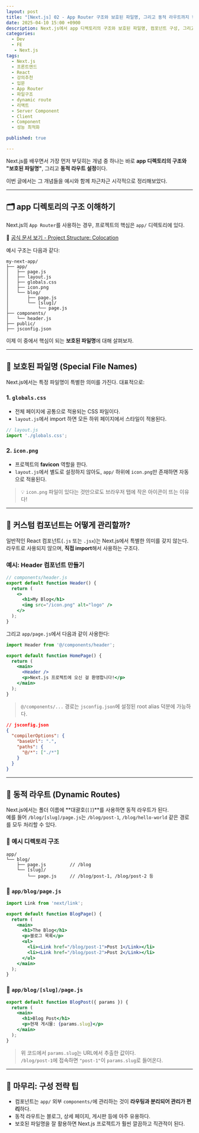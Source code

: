 ```yaml
---
layout: post
title: "[Next.js] 02 - App Router 구조와 보호된 파일명, 그리고 동적 라우트까지 한 번에 정리!"
date: 2025-04-10 15:00 +0900
description: Next.js에서 app 디렉토리의 구조와 보호된 파일명, 컴포넌트 구성, 그리고 dynamic route까지 한 번에 정리해보았다. 공식문서와 강의를 기반으로 시각적으로 이해하기 쉽게 설명!
categories: 
  - Dev
  - FE
   - Next.js
tags:
  - Next.js
  - 프론트엔드
  - React
  - 강의추천
  - 입문
  - App Router
  - 파일구조
  - dynamic route
  - 리액트
  - Server Component
  - Client
  - Component
  - 성능 최적화

published: true

---
```


Next.js를 배우면서 가장 먼저 부딪히는 개념 중 하나는 바로 **app 디렉토리의 구조와 "보호된 파일명"**, 그리고 **동적 라우트 설정**이다.

이번 글에서는 그 개념들을 예시와 함께 차근차근 시각적으로 정리해보았다.

---

## 🗂️ app 디렉토리의 구조 이해하기

Next.js의 `App Router`를 사용하는 경우, 프로젝트의 핵심은 `app/` 디렉토리에 있다.

📄 [공식 문서 보기 - Project Structure: Colocation](https://nextjs.org/docs/app/getting-started/project-structure#colocation)

예시 구조는 다음과 같다:
```
my-next-app/
├── app/
│   ├── page.js
│   ├── layout.js
│   ├── globals.css
│   ├── icon.png
│   └── blog/
│       ├── page.js
│       └── [slug]/
│           └── page.js
├── components/
│   └── header.js
├── public/
├── jsconfig.json
```

이제 이 중에서 핵심이 되는 **보호된 파일명**에 대해 살펴보자.

---

## 🔐 보호된 파일명 (Special File Names)

Next.js에서는 특정 파일명이 특별한 의미를 가진다. 대표적으로:

### 1. `globals.css`

- 전체 페이지에 공통으로 적용되는 CSS 파일이다.
- `layout.js`에서 import 하면 모든 하위 페이지에서 스타일이 적용된다.

```js
// layout.js
import './globals.css';
```

### 2. `icon.png`

- 프로젝트의 **favicon** 역할을 한다.
- `layout.js`에서 별도로 설정하지 않아도, `app/` 하위에 `icon.png`만 존재하면 자동으로 적용된다.

> 💡 `icon.png` 파일이 있다는 것만으로도 브라우저 탭에 작은 아이콘이 뜨는 이유다!

---

## 🧱 커스텀 컴포넌트는 어떻게 관리할까?

일반적인 React 컴포넌트(`.js` 또는 `.jsx`)는 Next.js에서 특별한 의미를 갖지 않는다.  
라우트로 사용되지 않으며, **직접 import**해서 사용하는 구조다.

### 예시: Header 컴포넌트 만들기

```jsx
// components/header.js
export default function Header() {
  return (
    <>
      <h1>My Blog</h1>
      <img src="/icon.png" alt="logo" />
    </>
  );
}
```

그리고 `app/page.js`에서 다음과 같이 사용한다:

```jsx
import Header from '@/components/header';

export default function HomePage() {
  return (
    <main>
      <Header />
      <p>Next.js 프로젝트에 오신 걸 환영합니다!</p>
    </main>
  );
}
```

> `@/components/...` 경로는 `jsconfig.json`에 설정된 root alias 덕분에 가능하다.

```json
// jsconfig.json
{
  "compilerOptions": {
    "baseUrl": ".",
    "paths": {
      "@/*": ["./*"]
    }
  }
}
```

---

## 🧭 동적 라우트 (Dynamic Routes)

Next.js에서는 폴더 이름에 **대괄호(`[]`)**를 사용하면 동적 라우트가 된다.  
예를 들어 `/blog/[slug]/page.js`는 `/blog/post-1`, `/blog/hello-world` 같은 경로를 모두 처리할 수 있다.

### 📁 예시 디렉토리 구조

```
app/
└── blog/
    ├── page.js         // /blog
    └── [slug]/
        └── page.js     // /blog/post-1, /blog/post-2 등
```

### 📄 `app/blog/page.js`

```jsx
import Link from 'next/link';

export default function BlogPage() {
  return (
    <main>
      <h1>The Blog</h1>
      <p>블로그 목록</p>
      <ul>
        <li><Link href="/blog/post-1">Post 1</Link></li>
        <li><Link href="/blog/post-2">Post 2</Link></li>
      </ul>
    </main>
  );
}
```

### 📄 `app/blog/[slug]/page.js`

```jsx
export default function BlogPost({ params }) {
  return (
    <main>
      <h1>Blog Post</h1>
      <p>현재 게시물: {params.slug}</p>
    </main>
  );
}
```

> 위 코드에서 `params.slug`는 URL에서 추출한 값이다.  
> `/blog/post-1`에 접속하면 `"post-1"`이 `params.slug`로 들어온다.

---

## 🧵 마무리: 구성 전략 팁

- 컴포넌트는 `app/` 외부 `components/`에 관리하는 것이 **라우팅과 분리되어 관리가 편리**하다.
- 동적 라우트는 블로그, 상세 페이지, 게시판 등에 아주 유용하다.
- 보호된 파일명을 잘 활용하면 Next.js 프로젝트가 훨씬 깔끔하고 직관적이 된다.

